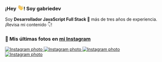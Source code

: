 <h3>¡Hey <img src="https://raw.githubusercontent.com/ABSphreak/ABSphreak/master/gifs/Hi.gif" width="20px" decondig="async">! Soy gabriedev</h3>

<p>Soy <strong>Desarrollador JavaScript Full Stack 🚀</strong> más de tres años de experiencia.<br />¡Revisa mi contenido 👇!</p>

### 📸 Mis últimas fotos en [mi Instagram](https://instagram.com/gabrie.dev)


<a href='https://instagram.com/p/CvbSWa8owHU' target='_blank'>
  <img width='20%' src='https://instagram.flba2-1.fna.fbcdn.net/v/t51.2885-15/363908078_1030349975003313_8793302619322602583_n.jpg?stp=dst-jpg_e15&_nc_ht=instagram.flba2-1.fna.fbcdn.net&_nc_cat=109&_nc_ohc=tiic7jvS914AX-skIoV&edm=APU89FABAAAA&ccb=7-5&oh=00_AfANwNbDAhSH77xdbKZymSsqJJvGFYDiTDrbpxAw7a95Sw&oe=64D43E42&_nc_sid=bc0c2c' alt='Instagram photo' />
</a>
<a href='https://instagram.com/p/CvYfhTDNdYH' target='_blank'>
  <img width='20%' src='https://instagram.flba2-1.fna.fbcdn.net/v/t51.2885-15/364182734_1346681872867607_1206376565435443487_n.jpg?stp=dst-jpg_e15&_nc_ht=instagram.flba2-1.fna.fbcdn.net&_nc_cat=111&_nc_ohc=-yu0HF86PsUAX_thwT5&edm=APU89FABAAAA&ccb=7-5&oh=00_AfDupD62v6R3jL64hqhwtLgWLHq0_zGC_112kJfLDJ_7-A&oe=64D0A998&_nc_sid=bc0c2c' alt='Instagram photo' />
</a>
<a href='https://instagram.com/p/CvMDAgtsm6j' target='_blank'>
  <img width='20%' src='https://instagram.flba2-1.fna.fbcdn.net/v/t51.2885-15/363283716_185057437893094_6434751601503753544_n.jpg?stp=dst-jpg_e15&_nc_ht=instagram.flba2-1.fna.fbcdn.net&_nc_cat=110&_nc_ohc=h7kScOdqQscAX-OiOuk&edm=APU89FABAAAA&ccb=7-5&oh=00_AfAIs2gbTHOrEE_4jubVIF5q99_BmuDtjt8nxJLZhwPSmg&oe=64D45C89&_nc_sid=bc0c2c' alt='Instagram photo' />
</a>
<a href='https://instagram.com/p/CtruQitPJU1' target='_blank'>
  <img width='20%' src='https://instagram.flba2-1.fna.fbcdn.net/v/t51.2885-15/354557634_595647665883083_2498794285121939883_n.jpg?stp=dst-jpg_e15_fr_s1080x1080&_nc_ht=instagram.flba2-1.fna.fbcdn.net&_nc_cat=111&_nc_ohc=BiwvfMDL_9cAX9wi--1&edm=APU89FABAAAA&ccb=7-5&oh=00_AfABtRdmVspe0906e9khFVM2TO_FKdUOhMdifMVPxprTWQ&oe=64D471E3&_nc_sid=bc0c2c' alt='Instagram photo' />
</a>
